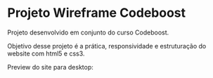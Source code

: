 # Projeto Wireframe Codeboost

Projeto desenvolvido em conjunto do curso Codeboost.

Objetivo desse projeto é a prática, responsividade e estruturação do website com html5 e css3.

Preview do site para desktop:



